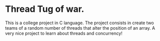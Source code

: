 # Thread Tug of war. 
This is a college project in C language.
The project consists in create two teams of a random number of threads that alter the position of an array.
A very nice project to learn about threads and concurrency!
